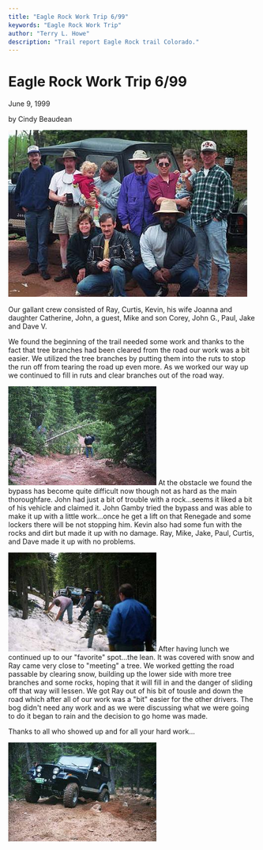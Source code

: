 ```yaml
---
title: "Eagle Rock Work Trip 6/99"
keywords: "Eagle Rock Work Trip"
author: "Terry L. Howe"
description: "Trail report Eagle Rock trail Colorado."
---
```


# Eagle Rock Work Trip 6/99

June 9, 1999

by Cindy Beaudean

![Work crew](work990604.jpg)

Our gallant crew consisted of Ray, Curtis, Kevin, his wife Joanna and daughter Catherine, John, a guest, Mike and son Corey, John G., Paul, Jake and Dave V.

We found the beginning of the trail needed some work and thanks to the fact that tree branches had been cleared from the road our work was a bit easier.  We
utilized the tree branches by putting them into the ruts to stop the run off from tearing the road up even more.  As we worked our way up we continued to fill in ruts
and clear branches out of the road way.

![Trees down](work990602.jpg)
  At the obstacle we found the bypass has become quite difficult now though not as hard as the main thoroughfare.  John had just a bit of trouble with a rock...seems
it liked a bit of his vehicle and claimed it.  John Gamby tried the bypass and was able to make it up with a little work...once he get a lift on that Renegade and some
lockers there will be not stopping him.  Kevin also had some fun with the rocks and dirt but made it up with no damage.  Ray, Mike, Jake, Paul, Curtis, and Dave made
it up with no problems.

![Digging out](work990603.jpg)
After having lunch we continued up to our "favorite" spot...the lean.  It was covered with snow and Ray came very close to "meeting" a tree.  We worked getting
the road passable by clearing snow, building up the lower side with more tree branches and some rocks, hoping that it will fill in and the danger of sliding off that
way will lessen.  We got Ray out of his bit of tousle and down the road which after all of our work was a "bit" easier for the other drivers.  The bog didn't need any
work and as we were discussing what we were going to do it began to rain and the decision to go home was made.  

Thanks to all who showed up and for all your hard work...  

![Kevin](work990601.jpg)